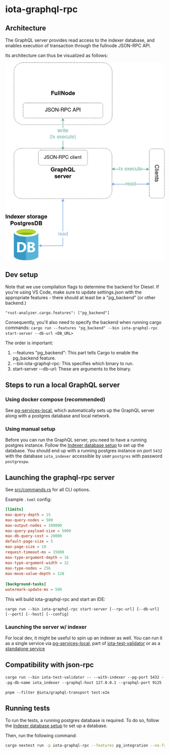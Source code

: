 # iota-graphql-rpc

## Architecture

The GraphQL server provides read access to the indexer database, and enables
execution of transaction through the fullnode JSON-RPC API.

Its architecture can thus be visualized as follows:

![GraphQL server architecture](./graphql-rpc-arch.png)

## Dev setup

Note that we use compilation flags to determine the backend for Diesel. If you're using VS Code, make sure to update settings.json with the appropriate features - there should at least be a "pg_backend" (or other backend.)

```
"rust-analyzer.cargo.features": ["pg_backend"]
```

Consequently, you'll also need to specify the backend when running cargo commands:
`cargo run --features "pg_backend" --bin iota-graphql-rpc start-server --db-url <DB_URL>`

The order is important:

1. --features "pg_backend": This part tells Cargo to enable the pg_backend feature.
2. --bin iota-graphql-rpc: This specifies which binary to run.
3. start-server --db-url: These are arguments to the binary.

## Steps to run a local GraphQL server

### Using docker compose (recommended)

See [pg-services-local](../../docker/pg-services-local/README.md), which automatically sets up the GraphQL server along with a postgres database and local network.

### Using manual setup

Before you can run the GraphQL server, you need to have a running postgres instance.
Follow the [Indexer database setup](../iota-indexer/README.md#database-setup) to set up the database.
You should end up with a running postgres instance on port `5432` with the database `iota_indexer` accessible by user `postgres` with password `postgrespw`.

## Launching the graphql-rpc server

See [src/commands.rs](src/commands.rs) for all CLI options.

Example `.toml` config:

```toml
[limits]
max-query-depth = 15
max-query-nodes = 500
max-output-nodes = 100000
max-query-payload-size = 5000
max-db-query-cost = 20000
default-page-size = 5
max-page-size = 10
request-timeout-ms = 15000
max-type-argument-depth = 16
max-type-argument-width = 32
max-type-nodes = 256
max-move-value-depth = 128

[background-tasks]
watermark-update-ms = 500
```

This will build iota-graphql-rpc and start an IDE:

```
cargo run --bin iota-graphql-rpc start-server [--rpc-url] [--db-url] [--port] [--host] [--config]
```

### Launching the server w/ indexer

For local dev, it might be useful to spin up an indexer as well. You can run it as a single service via [pg-services-local](../../docker/pg-services-local/README.md), part of [iota-test-validator](../../crates/iota-test-validator/README.md)  or as a [standalone service](../iota-indexer/README.md#standalone-indexer-setup)

## Compatibility with json-rpc

`cargo run --bin iota-test-validator -- --with-indexer --pg-port 5432 --pg-db-name iota_indexer --graphql-host 127.0.0.1 --graphql-port 9125`

`pnpm --filter @iota/graphql-transport test:e2e`

## Running tests

To run the tests, a running postgres database is required.
To do so, follow the [Indexer database setup](../iota-indexer/README.md#database-setup) to set up a database.

Then, run the following command:

```sh
cargo nextest run -p iota-graphql-rpc --features pg_integration --no-fail-fast --test-threads 1
```
